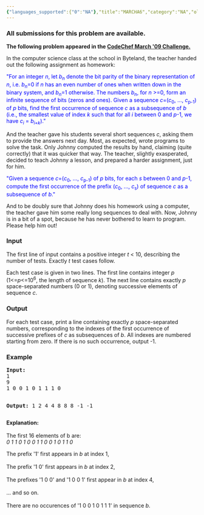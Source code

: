 ```yaml
---
{"languages_supported":{"0":"NA"},"title":"MARCHA6","category":"NA","old_version":true,"problem_code":"MARCHA6","tags":{"0":"NA"},"layout":"problem"}
---
```


<h3> All submissions for this problem are available. </h3>
<p><strong>The following problem appeared in the <a href="http://www.codechef.com/MARCH09/">CodeChef March '09 Challenge.</a></strong></p>
<p>In the computer science class at the school in Byteland, the teacher handed out the following assignment as homework:</p>
<p>
<font color="blue">"For an integer <i>n</i>, let <i>b<sub>n</sub></i> denote the bit parity of the binary representation of <i>n</i>, i.e. <i>b<sub>n</sub></i>=0 if <i>n</i> has an even number of ones when written down in the binary system, and <i>b<sub>n</sub></i>=1 otherwise. The numbers <i>b<sub>n</sub></i>, for <i>n</i> >=0,  form an infinite sequence of bits (zeros and ones). Given a sequence <i>c</i>=(<i>c</i><sub>0</sub>, ..., <i>c</i><sub>p-1</sub>) of <i>p</i> bits, find the first occurrence of sequence <i>c</i> as a subsequence of <i>b</i> (i.e., the smallest value of index <i>k</i> such that for all <i>i</i> between 0 and <i>p</i>-1, we have <i>c</i><sub><i>i</i></sub> = <i>b</i><sub><i>i+k</i></sub>)."</font></p>
<p>
And the teacher gave his students several short sequences <i>c</i>, asking them to provide the answers next day. Most, as expected, wrote programs to solve the task. Only Johnny computed the results by hand, claiming (quite correctly) that it was quicker that way. The teacher, slightly exasperated, decided to teach Johnny a lesson, and prepared a harder assignment, just for him.</p>
<p><font color="blue">"Given a sequence <i>c</i>=(<i>c</i><sub>0</sub>, ..., <i>c</i><sub>p-1</sub>) of <i>p</i> bits, for each <i>s</i> between 0 and <i>p</i>-1, compute the first occurrence of the prefix (<i>c</i><sub>0</sub>, ..., <i>c</i><sub>s</sub>) of sequence <i>c</i> as a subsequence of <i>b</i>."<br />
</font></p>
<p>And to be doubly sure that Johnny does his homework using a computer, the teacher gave him some really long sequences to deal with. Now, Johnny is in a bit of a spot, because he has never bothered to learn to program. Please help him out!</p>
<h3>Input</h3>
<p>The first line of input contains a positive integer <i>t</i> &lt; 10, describing the number of tests. Exactly <i>t</i> test cases follow.</p>
<p>Each test case is given in two lines. The first line contains integer <i>p</i> (1&lt;=<i>p</i>&lt;=10<sup>6</sup>, the length of sequence <i>k</i>). The next line contains exactly <i>p</i> space-separated numbers (0 or 1), denoting successive elements of sequence <i>c</i>.</p>
<h3>Output</h3>
<p>For each test case, print a line containing exactly <i>p</i> space-separated numbers, corresponding to the indexes of the first occurrence of successive prefixes of <i>c</i> as subsequences of <i>b</i>. All indexes are numbered starting from zero. If there is no such occurrence, output -1.</p>
<h3>Example</h3>
<pre>
<b>Input:</b>
1
9
1 0 0 1 0 1 1 1 0

<b>Output:</b>
1 2 4 4 8 8 8 -1 -1
</pre><p>
<b>Explanation:</b><br /><br />
The first 16 elements of b are:<br />
<i>0 1 1 0 1 0 0 1 1 0 0 1 0 1 1 0</i><br /></p>
<p>The prefix '1' first appears in <i>b</i> at index 1,<br /><br />
The prefix '1 0' first appears in <i>b</i> at index 2,<br /><br />
The prefixes '1 0 0' and '1 0 0 1' first appear in <i>b</i> at index 4,<br /><br />
... and so on.<br /><br />
There are no occurences of '1 0 0 1 0 1 1 1' in sequence <i>b</i>.</p>
    